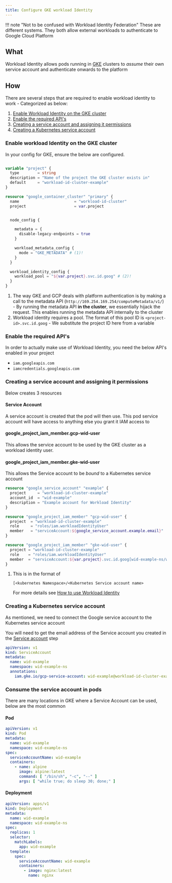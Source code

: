 ```yaml
---
title: Configure GKE workload Identity
---
```


!!! note "Not to be confused with Workload Identity Federation"
    These are different systems. They both allow external workloads to authenticate to Google Cloud Platform
## What

Workload Identity allows pods running in [GKE](https://cloud.google.com/kubernetes-engine/) clusters to _assume_ their own
service account and authenticate onwards to the platform

## How

There are several steps that are required to enable workload identity to work - Categorized as below:

1. [Enable Workload Identity on the GKE cluster](#enable-workload-identity-on-the-gke-cluster)
2. [Enable the required API's](#enable-the-required-apis)
3. [Creating a service account and assigning it permissions](#creating-a-service-account-and-assigning-it-permissions)
4. [Creating a Kubernetes service account]()


### Enable workload Identity on the GKE cluster

In your config for GKE, ensure the below are configured.



```terraform

variable "project" {
  type        = string
  description = "Name of the project the GKE cluster exists in"
  default     = "workload-id-cluster-example"
}

resource "google_container_cluster" "primary" {
  name                        = "workload-id-cluster"
  project                     = var.project


  node_config {

    metadata = {
      disable-legacy-endpoints = true
    }

    workload_metadata_config {
      mode = "GKE_METADATA" # (1)!
    }
  }

  workload_identity_config {
    workload_pool = "${var.project}.svc.id.goog" # (2)!
  }
}
```

1. The way GKE and GCP deals with platform authentication is by making a call to the metadata API (`http://169.254.169.254/computeMetadata/v1/`) - By running the
metadata API **in the cluster**, we essentially hijack the request. This enables running the metadata API internally to the cluster
2. Workload identity requires a pool. The format of this pool ID is `<project-id>.svc.id.goog` - We substitute the project ID here from a variable

### Enable the required API's

In order to actually make use of Workload Identity, you need the below API's enabled in your project

* `iam.googleapis.com`
* `iamcredentials.googleapis.com`

### Creating a service account and assigning it permissions

Below creates 3 resources

#### Service Account

A service account is created that the pod will then use. This pod service account will have access to anything else you
grant it IAM access to

#### google_project_iam_member.gcp-wid-user

This allows the service account to be used by the GKE cluster as a workload identity user.

#### google_project_iam_member.gke-wid-user

This allows the Service account to be _bound_ to a Kubernetes service account

```terraform
resource "google_service_account" "example" {
  project     = "workload-id-cluster-example"
  account_id  = "wid-example"
  description = "Example account for Workload Identity"
}

resource "google_project_iam_member" "gcp-wid-user" {
  project  = "workload-id-cluster-example"
  role     = "roles/iam.workloadIdentityUser"
  member   = "serviceAccount:${google_service_account.example.email}"
}

resource "google_project_iam_member" "gke-wid-user" {
  project = "workload-id-cluster-example"
  role    = "roles/iam.workloadIdentityUser"
  member  = "serviceAccount:${var.project}.svc.id.goog[wid-example-ns/wid-example]" #(1)!
}
```

1. This is in the format of

    ```
    [<kubernetes Namespace>/<Kubernetes Service account name>
    ```

    For more details see [How to use Workload Identity](https://cloud.google.com/kubernetes-engine/docs/how-to/workload-identity)

### Creating a Kubernetes service account

As mentioned, we need to connect the Google service account to the Kubernetes service account

You will need to get the email address of the Service account you created in the [Service account](#creating-a-kubernetes-service-account) step

```yaml
apiVersion: v1
kind: ServiceAccount
metadata:
  name: wid-example
  namespace: wid-example-ns
  annotations:
    iam.gke.io/gcp-service-account: wid-example@workload-id-cluster-example.gserviceaccount.com
```

### Consume the service account in pods

There are many locations in GKE where a Service Account can be used, below are the most common

#### Pod

```yaml
apiVersion: v1
kind: Pod
metadata:
  name: wid-example
  namespace: wid-example-ns
spec:
  serviceAccountName: wid-example
  containers:
    - name: alpine
      image: alpine:latest
      command: [ "/bin/sh", "-c", "--" ]
      args: [ "while true; do sleep 30; done;" ]
```

#### Deployment

```yaml
apiVersion: apps/v1
kind: Deployment
metadata:
  name: wid-example
  namespace: wid-example-ns
spec:
  replicas: 1
  selector:
    matchLabels:
      app: wid-example
  template:
    spec:
      serviceAccountName: wid-example
      containers:
        - image: nginx:latest
          name: nginx
```
